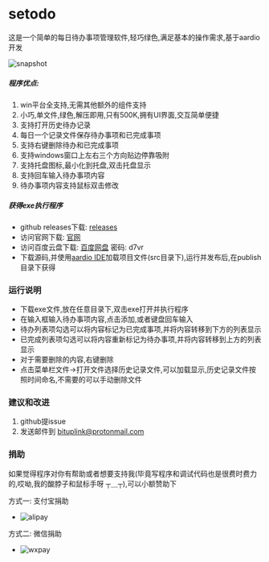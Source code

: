 # setodo
这是一个简单的每日待办事项管理软件,轻巧绿色,满足基本的操作需求,基于aardio开发

![snapshot](http://bituplink.com/assets/img/setodo.png)

##### 程序优点:  
1. win平台全支持,无需其他额外的组件支持
2. 小巧,单文件,绿色,解压即用,只有500K,拥有UI界面,交互简单便捷
3. 支持打开历史待办记录
4. 每日一个记录文件保存待办事项和已完成事项
5. 支持右键删除待办和已完成事项
6. 支持windows窗口上左右三个方向贴边停靠吸附
7. 支持托盘图标,最小化到托盘,双击托盘显示
8. 支持回车输入待办事项内容
9. 待办事项内容支持鼠标双击修改

##### 获得exe执行程序
* github releases下载: [releases](https://github.com/bituplink/setodo/releases)
* 访问官网下载: [官网](http://bituplink.com/setodo)
* 访问百度云盘下载: [百度网盘](https://pan.baidu.com/s/16WB0jVsT61h0XSuIaCa6MQ) 密码: d7vr
* 下载源码,并使用[aardio IDE](http://ide.update.aardio.com/releases/aardio.7z)加载项目文件(src目录下),运行并发布后,在publish目录下获得

### 运行说明
* 下载exe文件,放在任意目录下,双击exe打开并执行程序
* 在输入框输入待办事项内容,点击添加,或者键盘回车输入
* 待办列表项勾选可以将内容标记为已完成事项,并将内容转移到下方的列表显示
* 已完成列表项勾选可以将内容重新标记为待办事项,并将内容转移到上方的列表显示
* 对于需要删除的内容,右键删除
* 点击菜单栏文件->打开文件选择历史记录文件,可以加载显示,历史记录文件按照时间命名,不需要的可以手动删除文件


### 建议和改进
1. github提issue
2. 发送邮件到 bituplink@protonmail.com


### 捐助
如果觉得程序对你有帮助或者想要支持我(毕竟写程序和调试代码也是很费时费力的,哎呦,我的酸脖子和鼠标手呀 ┬＿┬),可以小额赞助下

方式一: 支付宝捐助
* ![alipay](http://www.bituplink.com/assets/img/alipay.png)

方式二: 微信捐助
* ![wxpay](http://www.bituplink.com/assets/img/wxpay.png)



